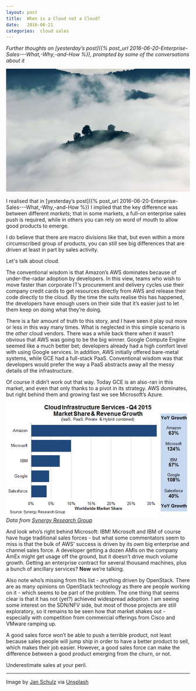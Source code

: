 ```yaml
---
layout: post
title:  When is a Cloud not a Cloud? 
date:   2016-06-21 
categories:  cloud sales 
---
```


*Further thoughts on [yesterday’s post]({% post_url 2016-06-20-Enterprise-Sales---What,-Why,-and-How %}), prompted by some of the conversations about it*

![](/images/unknown_filename.483.jpeg)

I realised that in [yesterday’s post]({% post_url 2016-06-20-Enterprise-Sales---What,-Why,-and-How %}) I implied that the key difference was between different *markets*; that in some markets, a full-on enterprise sales push is required, while in others you can rely on word of mouth to allow good products to emerge.

I do believe that there are macro divisions like that, but even within a more circumscribed group of products, you can still see big differences that are driven at least in part by sales activity.

Let's talk about cloud.

The conventional wisdom is that Amazon’s AWS dominates because of under-the-radar adoption by developers. In this view, teams who wish to move faster than corporate IT’s procurement and delivery cycles use their company credit cards to get resources directly from AWS and release their code directly to the cloud. By the time the suits realise this has happened, the developers have enough users on their side that it’s easier just to let them keep on doing what they’re doing.

There is a fair amount of truth to this story, and I have seen it play out more or less in this way many times. What is neglected in this simple scenario is the *other* cloud vendors. There was a while back there when it wasn’t obvious that AWS was going to be the big winner. Google Compute Engine seemed like a much better bet; developers already had a high comfort level with using Google services. In addition, AWS initially offered bare-metal systems, while GCE had a full-stack PaaS. Conventional wisdom was that developers would prefer the way a PaaS abstracts away all the messy details of the infrastructure.

Of course it didn’t work out that way. Today GCE is an also-ran in this market, and even that only thanks to a pivot in its strategy. AWS dominates, but right behind them and growing fast we see Microsoft’s Azure.

![](/images/unknown_filename.482.jpeg)
*Data from [Synergy Research Group](https://www.srgresearch.com/articles/aws-remains-dominant-despite-microsoft-and-google-growth-surges)*

And look who’s right behind Microsoft: IBM! Microsoft and IBM of course have huge traditional sales forces - but what some commentators seem to miss is that the bulk of AWS’ success is driven by its *own* big enterprise and channel sales force. A developer getting a dozen AMIs on the company AmEx might get usage off the ground, but it doesn’t drive much volume growth. Getting an enterprise contract for several thousand machines, plus a bunch of ancillary services? **Now** we’re talking.

Also note who’s missing from this list - anything driven by OpenStack. There are as many opinions on OpenStack technology as there are people working on it - which seems to be part of the problem. The one thing that seems clear is that it has not (yet?) achieved widespread adoption. I am seeing some interest on the SDN/NFV side, but most of those projects are still exploratory, so it remains to be seen how that market shakes out - especially with competition from commercial offerings from Cisco and VMware ramping up.

A good sales force won’t be able to push a terrible product, not least because sales people will jump ship in order to have a better product to sell, which makes their job easier. However, a good sales force can make the difference between a good product emerging from the churn, or not.

Underestimate sales at your peril.

***
Image by [Jan Schulz](http://0711concept.de) via [Unsplash](https://unsplash.com)